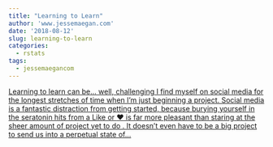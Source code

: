 ```yaml
---
title: "Learning to Learn"
author: 'www.jessemaegan.com'
date: '2018-08-12'
slug: learning-to-learn
categories:
  - rstats
tags:
  - jessemaegancom
---
```


[Learning to learn can be… well, challenging I find myself on social media for the longest stretches of time when I’m just beginning a project. Social media is a fantastic distraction from getting started, because burying yourself in the seratonin hits from a Like or :heart: is far more pleasant than staring at the sheer amount of project yet to do . It doesn’t even have to be a big project to send us into a perpetual state of...<click to read more>](https://www.jessemaegan.com/post/learning-to-learn-process-over-product/)

